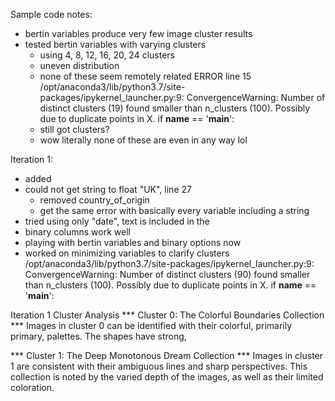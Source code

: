 Sample code notes:
- bertin variables produce very few image cluster results
- tested bertin variables with varying clusters
	- using 4, 8, 12, 16, 20, 24 clusters
	- uneven distribution
	- none of these seem remotely related
ERROR line 15
	/opt/anaconda3/lib/python3.7/site-packages/ipykernel_launcher.py:9: ConvergenceWarning: Number of distinct clusters (19) found smaller than n_clusters (100). Possibly due to duplicate points in X.
  if __name__ == '__main__':
  - still got clusters?
  - wow literally none of these are even in any way lol


Iteration 1:
- added 
- could not get string to float "UK", line 27
	- removed country_of_origin
	- get the same error with basically every variable including a string
- tried using only "date", text is included in the 
- binary columns work well
- playing with bertin variables and binary options now
- worked on minimizing variables to clarify clusters
	/opt/anaconda3/lib/python3.7/site-packages/ipykernel_launcher.py:9: ConvergenceWarning: Number of distinct clusters (90) found smaller than n_clusters (100). Possibly due to duplicate points in X.
  if __name__ == '__main__':


Iteration 1 Cluster Analysis
*** Cluster 0:  The Colorful Boundaries Collection ***
Images in cluster 0 can be identified with their colorful, primarily primary, palettes. The shapes have strong, 

*** Cluster 1: The Deep Monotonous Dream Collection  ***
Images in cluster 1 are consistent with their ambiguous lines and sharp perspectives. This collection is noted by the varied depth of the images, as well as their limited coloration.

